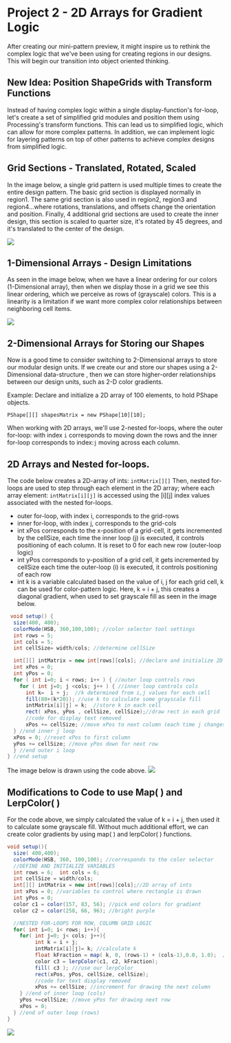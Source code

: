 # Project 2 - 2D Arrays for Gradient Logic

After creating our mini-pattern preview, it might inspire us to rethink the complex logic that we've been using for creating regions in our designs. This will begin our transition into object oriented thinking.

## New Idea: Position ShapeGrids with Transform Functions

Instead of having complex logic within a single display-function's for-loop, let's create a set of simplified grid modules and position them using Processing's transform functions. This can lead us to simplified logic, which can allow for more complex patterns. In addition, we can implement logic for layering patterns on top of other patterns to achieve complex designs from simplified logic.

## Grid Sections - Translated, Rotated, Scaled

In the image below, a single grid pattern is used multiple times to create the entire design pattern. The basic grid section is displayed normally in region1. The same grid section is also used in region2, region3 and region4...where rotations, translations, and offsets change the orientation and position. Finally, 4 additional grid sections are used to create the inner design, this section is scaled to quarter size, it's rotated by 45 degrees, and it's translated to the center of the design.

![](../../.gitbook/assets/screenshot-2017-09-24-14.58.17.png)

## 1-Dimensional Arrays - Design Limitations

As seen in the image below, when we have a linear ordering for our colors \(1-Dimensional array\), then when we display those in a grid we see this linear ordering, which we perceive as rows of \(grayscale\) colors. This is a linearity is a limitation if we want more complex color relationships between neighboring cell items.

![](../../.gitbook/assets/screenshot-2017-09-24-13.42.33.png)

## 2-Dimensional Arrays for Storing our Shapes

Now is a good time to consider switching to 2-Dimensional arrays to store our modular design units. If we create our and store our shapes using a 2-Dimensional data-structure , then we can store higher-order relationships between our design units, such as 2-D color gradients.

Example: Declare and initialize a 2D array of 100 elements, to hold PShape objects.

`PShape[][] shapesMatrix = new PShape[10][10];`

When working with 2D arrays, we'll use 2-nested for-loops, where the outer for-loop: with index `i` corresponds to moving down the rows and the inner for-loop corresponds to index:`j` moving across each column.

## 2D Arrays and Nested for-loops.

The code below creates a 2D-array of ints: `intMatrix[][]` Then, nested for-loops are used to step through each element in the 2D array; where each array element: `intMatrix[i][j]` is accessed using the \[i\]\[j\] index values associated with the nested for-loops.

* outer for-loop, with index i, corresponds to the grid-rows
* inner for-loop, with index j, corresponds to the grid-cols
* int xPos corresponds to the x-position of a grid-cell, it gets incremented by the cellSize, each time the inner loop \(j\) is executed, it controls positioning of each column.  It is reset to 0 for each new row \(outer-loop logic\)
* int yPos corresponds to y-position of a grid cell, it gets incremented by cellSize each time the outer-loop \(i\) is executed, it controls positioning of each row 
* int k is a variable calculated based on the value of i, j for each grid cell, k can be used for color-pattern logic. Here, k = i + j, this creates a diagonal gradient, when used to set grayscale fill as seen in the image below.

```java
 void setup() {
  size(400, 400);
  colorMode(HSB, 360,100,100); //color selector tool settings
  int rows = 5;
  int cols = 5;
  int cellSize= width/cols; //determine cellSize

  int[][] intMatrix = new int[rows][cols]; //declare and initialize 2D integer array
  int xPos = 0;
  int yPos = 0;
  for ( int i=0; i < rows; i++ ) { //outer loop controls rows
    for ( int j=0; j <cols; j++ ) { //inner loop controls cols
      int k=  i + j;  //k determined from i,j values for each cell
      fill(80+(k*20)); //use k to calculate some grayscale fill
      intMatrix[i][j] = k;  //store k in each cell
      rect( xPos, yPos , cellSize, cellSize);//draw rect in each grid
      //code for display text removed
      xPos += cellSize; //move xPos to next column (each time j changes)
  } //end inner j loop
  xPos = 0; //reset xPos to first column
  yPos += cellSize; //move yPos down for next row
  } //end outer i loop
} //end setup
```

The image below is drawn using the code above. ![](../../.gitbook/assets/screen-shot-2018-02-26-at-3.25.44-pm.png)

## Modifications to Code to use Map\( \) and LerpColor\( \)

For the code above, we simply calculated the value of k = i + j, then used it to calculate some grayscale fill. Without much additional effort, we can create color gradients by using map\( \) and lerpColor\( \) functions.

```java
void setup(){
  size( 400,400);
  colorMode(HSB, 360, 100,100); //corresponds to the color selector
  //DEFINE AND INITIALIZE VARIABLES
  int rows = 6;  int cols = 6;
  int cellSize = width/cols;
  int[][] intMatrix = new int[rows][cols];//2D array of ints
  int xPos = 0; //variables to control where rectangle is drawn
  int yPos = 0;
  color c1 = color(157, 83, 56); //pick end colors for gradient 
  color c2 = color(258, 66, 96); //bright purple

  //NESTED FOR-LOOPS FOR ROW, COLUMN GRID LOGIC
  for( int i=0; i< rows; i++){
    for( int j=0; j< cols; j++){
         int k = i + j;
         intMatrix[i][j]= k; //calculate k
         float kFraction = map( k, 0, (rows-1) + (cols-1),0.0, 1.0);  //use map to turn k into a value between 0.0, 1.)
         color c3 = lerpColor(c1, c2, kFraction);
         fill( c3 ); ///use our lerpColor
         rect(xPos, yPos, cellSize, cellSize);
         //code for text display removed
         xPos += cellSize; //increment for drawing the next column
    } //end of inner loop (cols)
    yPos +=cellSize; //move yPos for drawing next row
    xPos = 0;
  } //end of outer loop (rows) 
}
```

![](../../.gitbook/assets/screen-shot-2018-02-28-at-12.39.02-pm.png)

